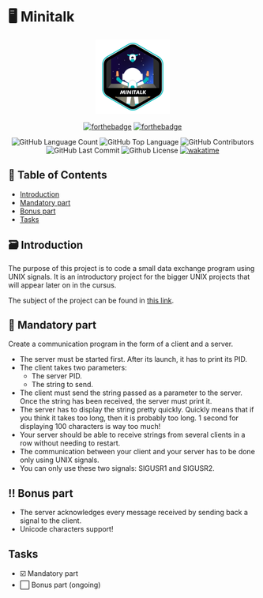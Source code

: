 # :desktop_computer: Minitalk

<div align=center>

  ![badge](https://raw.githubusercontent.com/angelamcosta/angelamcosta/main/42_badges/minitalke.png)
  
  [![forthebadge](https://forthebadge.com/images/badges/made-with-c.svg)](https://forthebadge.com) [![forthebadge](https://forthebadge.com/images/badges/built-by-codebabes.svg)](https://forthebadge.com)
  
  <img alt="GitHub Language Count" src="https://img.shields.io/github/languages/count/angelamcosta/minitalk" /> <img alt="GitHub Top Language" src="https://img.shields.io/github/languages/top/angelamcosta/minitalk" /> <img alt="GitHub Contributors" src="https://img.shields.io/github/contributors/angelamcosta/minitalk" /> <img alt="GitHub Last Commit" src="https://img.shields.io/github/last-commit/angelamcosta/minitalk" /> <img alt="Github License" src="https://img.shields.io/github/license/angelamcosta/minitalk" /> <a href="https://wakatime.com/badge/user/0c29d5b3-c30b-4e1a-ad07-2da3bd4f7e05/project/1a40875b-ebac-448a-bb65-c1350315dcea"><img src="https://wakatime.com/badge/user/0c29d5b3-c30b-4e1a-ad07-2da3bd4f7e05/project/1a40875b-ebac-448a-bb65-c1350315dcea.svg" alt="wakatime"></a>
</div>

## :bookmark_tabs: Table of Contents

- [Introduction](#introduction)
- [Mandatory part](#mandatory-part)
- [Bonus part](#bonus-part)
- [Tasks](#tasks)

## :card_file_box: Introduction

The purpose of this project is to code a small data exchange program using UNIX signals. It is an introductory project for the bigger UNIX projects that will appear later on in the cursus. 

The subject of the project can be found in [this link](https://raw.githubusercontent.com/angelamcosta/minitalk/main/en.subject.pdf).

## :round_pushpin: Mandatory part

Create a communication program in the form of a client and a server.
- The server must be started first. After its launch, it has to print its PID.
- The client takes two parameters:
  - The server PID.
  - The string to send.
- The client must send the string passed as a parameter to the server.
Once the string has been received, the server must print it.
- The server has to display the string pretty quickly. Quickly means that if you think
it takes too long, then it is probably too long.
1 second for displaying 100 characters is way too much!
- Your server should be able to receive strings from several clients in a row without
needing to restart.
- The communication between your client and your server has to be done only using
UNIX signals.
- You can only use these two signals: SIGUSR1 and SIGUSR2.

## :bangbang: Bonus part

- The server acknowledges every message received by sending back a signal to the
client.
- Unicode characters support!

## Tasks

- :ballot_box_with_check: Mandatory part
- :white_large_square: Bonus part (ongoing)
